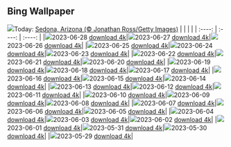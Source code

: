 ## Bing Wallpaper
![](./wallpaper/2023-06-28.jpg)Today: [Sedona, Arizona (© Jonathan Ross/Getty Images)](./wallpaper/2023-06-28.jpg)
|      |      |      |
| :----: | :----: | :----: |
|![](./wallpaper/2023-06-28_sm.jpg)2023-06-28 [download 4k](./wallpaper/2023-06-28.jpg)|![](./wallpaper/2023-06-27_sm.jpg)2023-06-27 [download 4k](./wallpaper/2023-06-27.jpg)|![](./wallpaper/2023-06-26_sm.jpg)2023-06-26 [download 4k](./wallpaper/2023-06-26.jpg)|
|![](./wallpaper/2023-06-25_sm.jpg)2023-06-25 [download 4k](./wallpaper/2023-06-25.jpg)|![](./wallpaper/2023-06-24_sm.jpg)2023-06-24 [download 4k](./wallpaper/2023-06-24.jpg)|![](./wallpaper/2023-06-23_sm.jpg)2023-06-23 [download 4k](./wallpaper/2023-06-23.jpg)|
|![](./wallpaper/2023-06-22_sm.jpg)2023-06-22 [download 4k](./wallpaper/2023-06-22.jpg)|![](./wallpaper/2023-06-21_sm.jpg)2023-06-21 [download 4k](./wallpaper/2023-06-21.jpg)|![](./wallpaper/2023-06-20_sm.jpg)2023-06-20 [download 4k](./wallpaper/2023-06-20.jpg)|
|![](./wallpaper/2023-06-19_sm.jpg)2023-06-19 [download 4k](./wallpaper/2023-06-19.jpg)|![](./wallpaper/2023-06-18_sm.jpg)2023-06-18 [download 4k](./wallpaper/2023-06-18.jpg)|![](./wallpaper/2023-06-17_sm.jpg)2023-06-17 [download 4k](./wallpaper/2023-06-17.jpg)|
|![](./wallpaper/2023-06-16_sm.jpg)2023-06-16 [download 4k](./wallpaper/2023-06-16.jpg)|![](./wallpaper/2023-06-15_sm.jpg)2023-06-15 [download 4k](./wallpaper/2023-06-15.jpg)|![](./wallpaper/2023-06-14_sm.jpg)2023-06-14 [download 4k](./wallpaper/2023-06-14.jpg)|
|![](./wallpaper/2023-06-13_sm.jpg)2023-06-13 [download 4k](./wallpaper/2023-06-13.jpg)|![](./wallpaper/2023-06-12_sm.jpg)2023-06-12 [download 4k](./wallpaper/2023-06-12.jpg)|![](./wallpaper/2023-06-11_sm.jpg)2023-06-11 [download 4k](./wallpaper/2023-06-11.jpg)|
|![](./wallpaper/2023-06-10_sm.jpg)2023-06-10 [download 4k](./wallpaper/2023-06-10.jpg)|![](./wallpaper/2023-06-09_sm.jpg)2023-06-09 [download 4k](./wallpaper/2023-06-09.jpg)|![](./wallpaper/2023-06-08_sm.jpg)2023-06-08 [download 4k](./wallpaper/2023-06-08.jpg)|
|![](./wallpaper/2023-06-07_sm.jpg)2023-06-07 [download 4k](./wallpaper/2023-06-07.jpg)|![](./wallpaper/2023-06-06_sm.jpg)2023-06-06 [download 4k](./wallpaper/2023-06-06.jpg)|![](./wallpaper/2023-06-05_sm.jpg)2023-06-05 [download 4k](./wallpaper/2023-06-05.jpg)|
|![](./wallpaper/2023-06-04_sm.jpg)2023-06-04 [download 4k](./wallpaper/2023-06-04.jpg)|![](./wallpaper/2023-06-03_sm.jpg)2023-06-03 [download 4k](./wallpaper/2023-06-03.jpg)|![](./wallpaper/2023-06-02_sm.jpg)2023-06-02 [download 4k](./wallpaper/2023-06-02.jpg)|
|![](./wallpaper/2023-06-01_sm.jpg)2023-06-01 [download 4k](./wallpaper/2023-06-01.jpg)|![](./wallpaper/2023-05-31_sm.jpg)2023-05-31 [download 4k](./wallpaper/2023-05-31.jpg)|![](./wallpaper/2023-05-30_sm.jpg)2023-05-30 [download 4k](./wallpaper/2023-05-30.jpg)|
|![](./wallpaper/2023-05-29_sm.jpg)2023-05-29 [download 4k](./wallpaper/2023-05-29.jpg)|
